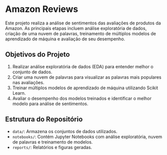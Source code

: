 # Amazon Reviews
Este projeto realiza a análise de sentimentos das avaliações de produtos da Amazon. As principais etapas incluem análise exploratória de dados, criação de uma nuvem de palavras, treinamento de múltiplos modelos de aprendizado de máquina e avaliação de seu desempenho.

## Objetivos do Projeto

1. Realizar análise exploratória de dados (EDA) para entender melhor o conjunto de dados.
2. Criar uma nuvem de palavras para visualizar as palavras mais populares nas avaliações.
3. Treinar múltiplos modelos de aprendizado de máquina utilizando Scikit Learn.
5. Avaliar o desempenho dos modelos treinados e identificar o melhor modelo para análise de sentimentos.

## Estrutura do Repositório

- `data/`: Armazena os conjuntos de dados utilizados.
- `notebooks/`: Contém Jupyter Notebooks com análise exploratória, nuvem de palavras e treinamento de modelos.
- `reports/`: Relatórios e figuras geradas.
